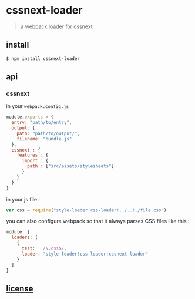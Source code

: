 # cssnext-loader

> a webpack loader for cssnext

## install

```sh
$ npm install cssnext-loader
```

## api

### cssnext

in your `webpack.config.js`

```javascript
module.exports = {
  entry: "path/to/entry",
  output: {
    path: "path/to/output/",
    filename: "bundle.js"
  },
  cssnext : {
    features : {
      import : {
        path : ["src/assets/stylesheets"]
      }
    }
  }
}
```

in your js file :

```javascript
var css = require("style-loader!css-loader!../..!./file.css")
```

you can also configure webpack so that it always parses CSS files like this :

```javascript
module: {
  loaders: [
    {
      test:   /\.css$/,
      loader: "style-loader!css-loader!cssnext-loader"
    }
  ]
}
```

## [license](LICENSE)
